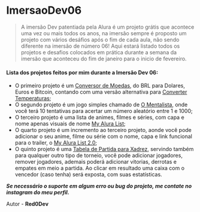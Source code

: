 
# ImersaoDev06 

> A imersão Dev patentiada pela Alura é um projeto grátis que acontece uma vez ou mais todos os anos, na imersão sempre é proposto um projeto com vários desáfios após o fim de cada aula, não sendo diferente na imersão de número 06! Aqui estará listado todos os projetos e desafios colocados em prática durante a semana da imersão que aconteceu do fim de janeiro para o inicio de fevereiro. 

#### Lista dos projetos feitos por mim durante a Imersão Dev 06:

- O primeiro projeto é um [Conversor de Moedas](conversor-de-moedas/src/index.html), do BRL para Dolares, Euros e Bitcoin, contando com uma versão alternativa para [Converter Temperaturas](conversor-de-temperatura/src/index.html);
- O segundo projeto é um jogo simples chamado de [O Mentalista](o-mentalista/src/index.html), onde você terá 10 tentativas para acertar um número aleatório entre 1 e 1000;
- O terceiro projeto é uma lista de animes, filmes e séries, com capa e nome apenas visuais de nome [My Alura List](myaluralist/src/index.html);
- O quarto projeto é um incremento ao terceiro projeto, aonde você pode adicionar o seu anime, filme ou série com o nome, capa e link funcional para o trailer, o [My Alura List 2.0](my-alura-list/src/index.html);
- O quinto projeto é uma [Tabela de Partida para Xadrez](tabeladisputa-de-xadrez/src/index.html), servindo também para qualquer outro tipo de torneio, você pode adicionar jogadores, remover jogadores, ademais poderá adicionar vitorias, derrotas e empates em meio a partida. Ao clicar em resultado uma caixa com o vencedor (caso tenha) será exposta, com suas estatísticas.


***Se necessário o suporte em algum erro ou bug do projeto, me contate no instagram do meu perfil.***

Autor - **Red0Dev**
